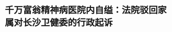 <!DOCTYPE html>
<html lang="zh-CN">

<head>
    
<title>千万富翁精神病医院内自缢：法院驳回家属对长沙卫健委的行政起诉_腾讯新闻</title>
<meta name="keywords" content="罗文忠,长沙卫健委,精神病医院,李双浓,长沙市卫健委,精神病,长沙,卫健委,张家界市精神病医院,湖南">
<meta name="description" content="▲罗文忠生前照片长沙铁路运输法院4月21日作出（2025）湘8601行初93号行政判决书，驳回罗文忠家属对长沙市卫生健康委员会的行政起诉。2022年10月，湖南省张家界市千万富翁罗文忠被查出患有脑胶质瘤，随后在中南大学湘雅医院做了全麻下行左侧额叶占位切除术。术后，罗文忠性格改变，其与儿子罗某、女儿罗某慧多次争执、冲突...">
<meta name="author" content="腾讯网">
<meta name="copyright" content="Copyright 1998 - 2025 Tencent. All Rights Reserved">
<meta property="og:type" content="news" />

<meta property="og:title" content="千万富翁精神病医院内自缢：法院驳回家属对长沙卫健委的行政起诉_腾讯新闻" />
<meta property="og:description" content="▲罗文忠生前照片长沙铁路运输法院4月21日作出（2025）湘8601行初93号行政判决书，驳回罗文忠家属对长沙市卫生健康委员会的行政起诉。2022年10月，湖南省张家界市千万富翁罗文忠被查出患有脑胶质瘤，随后在中南大学湘雅医院做了全麻下行左侧额叶占位切除术。术后，罗文忠性格改变，其与儿子罗某、女儿罗某慧多次争执、冲突..." />
<meta property="og:url" content="https://news.qq.com/rain/a/20250513A09J1P00" />
<meta property="og:image" content="https://inews.gtimg.com/news_ls/OSdJx9-Acc3hHVHc6iImqodBcKgrjzIooCXhZLlXdALZwAA_640330/0" />
<meta property="article:author" content="成都商报红星新闻" />
<meta property="article:published_time" content="2025-05-13 23:01:10" />
<meta property="category" content="social" />

<meta name="baidu-site-verification" content="jJeIJ5X7pP" />
    <meta charset="utf-8" />
<meta http-equiv="X-UA-Compatible" content="IE=Edge" />
<meta name="viewport" content="width=device-width, initial-scale=1, shrink-to-fit=no" />
<link rel="dns-prefetch" href="mat1.gtimg.com">
<link rel="dns-prefetch" href="i.news.qq.com">
<link rel="shortcut icon" href="https://mat1.gtimg.com/qqcdn/qqindex2021/favicon.ico">
<script nomodule="true" src="https://mat1.gtimg.com/qqcdn/qqindex2021/common-static/20240515201444/core3-37-1.min.js"></script>
<script>
  try {
    if (!window.IntersectionObserver) {
      var observerScript = document.createElement('script');
      observerScript.src = "https://mat1.gtimg.com/qqcdn/qqindex2021/common-static/20241024141058/intersection-observer-polyfill.js";
      document.head.appendChild(observerScript);
    }
  } catch (error) {}
</script>

<script>
  try {
    if (!Element.prototype.scrollTo) {
      var scrollScript = document.createElement('script');
      scrollScript.src = "https://mat1.gtimg.com/qqcdn/qqindex2021/common-static/20241025153001/scroll-behavior-polyfill.js";
      document.head.appendChild(scrollScript);
    }
  } catch (error) {}
</script>
<script>
  try {
    if ('scrollRestoration' in window.history) {
      window.history.scrollRestoration = 'manual';
    }
    window.isPcClient = Boolean(window.electron) && (
      window.navigator.userAgent.indexOf('pc-client') > 0 ||
      window.navigator.userAgent.indexOf('TencentNews') > 0
    );
  } catch {}
</script>
<script>
  try {
    if (window.isPcClient) {
      var bodyStyle = document.createElement('style');
      bodyStyle.innerText = 'body{ zoom: 0.95 }';
      document.head.appendChild(bodyStyle);
    }
  } catch {}
</script>
<script>
  window.DATA = {"url":"https://view.inews.qq.com/a/20250513A09J1P00","article_id":"20250513A09J1P00","article_type":"0","title":"千万富翁精神病医院内自缢：法院驳回家属对长沙卫健委的行政起诉","desc":"▲罗文忠生前照片长沙铁路运输法院4月21日作出（2025）湘8601行初93号行政判决书，驳回罗文忠家属对长沙市卫生健康委员会的行政起诉。2022年10月，湖南省张家界市千万富翁罗文忠被查出患有脑胶质瘤，随后在中南大学湘雅医院做了全麻下行左侧额叶占位切除术。术后，罗文忠性格改变，其与儿子罗某、女儿罗某慧多次争执、冲突...","iNewsRecommendLevel":1,"abstract":"▲罗文忠生前照片长沙铁路运输法院4月21日作出（2025）湘8601行初93号行政判决书，驳回罗文忠家属对长沙市卫生健康委员会的行政起诉。2022年10月，湖南省张家界市千万富翁罗文忠被查出患有脑胶质瘤，随后在中南大学湘雅医院做了全麻下行左侧额叶占位切除术。术后，罗文忠性格改变，其与儿子罗某、女儿罗某慧多次争执、冲突...","catalog1":"social","ad_channel_sign":"news","introduction":"","media":"成都商报红星新闻","media_id":"5082585","pubtime":"2025-05-13 23:01:10","comment_id":"8411569513","political":0,"cmsId":"20250513A09J1P00","cms_id":"20250513A09J1P00","closeAllAd":0,"closeAllFavorite":false,"originContent":{"directory":{"ai_list":[{"desc":"长沙铁路运输法院驳回起诉","link":"AIPOS_0"},{"desc":"罗文忠患病及治疗过程","link":"AIPOS_1"},{"desc":"长沙市卫健委的调查答复","link":"AIPOS_2"},{"desc":"法院驳回家属诉讼请求","link":"AIPOS_3"}],"enable":1,"list":null},"text":"\u003cdiv class=\"rich_media_content\"\u003e\u003cp style=\"text-align: center\" data-exeditor-arbitrary-box=\"image-box\"\u003e\u003c!--IMG_0--\u003e\u003c/p\u003e\u003cp style=\"text-align: center\" class=\"qqnews_image_desc\"\u003e\u003cspan style=\"font-size: 14px\"\u003e\u003cspan style=\"color: rgb(102, 102, 102)\"\u003e▲罗文忠生前照片\u003c/span\u003e\u003c/span\u003e\u003c/p\u003e\u003cp\u003e\u003c!--AIPOS_0--\u003e长沙铁路运输法院4月21日作出（2025）湘8601行初93号行政判决书，驳回罗文忠家属对长沙市卫生健康委员会的行政起诉。\u003c/p\u003e\u003cp\u003e\u003c!--AIPOS_1--\u003e2022年10月，湖南省张家界市千万富翁罗文忠被查出患有脑胶质瘤，随后在中南大学湘雅医院做了全麻下行左侧额叶占位切除术。\u003c/p\u003e\u003cp\u003e术后，罗文忠性格改变，其与儿子罗某、女儿罗某慧多次争执、冲突。子女怀疑其患有精神病，于2023年5月至8月间，将他先后送往张家界市精神病医院、湖南省第二人民医院（湖南省脑科医院，以下简称湖南省二医院）、长沙湘德精神病医院（以下简称湘德医院）治疗。当年8月23日，罗文忠在湘德医院厕所自缢身亡。\u003c/p\u003e\u003cp\u003e本次起诉长沙市卫健委的系罗文忠的女友李双浓，以及二人所生之子罗某竟。此前，受罗某竟委托，李双浓向长沙市卫健委举报称，湖南省二医院、湘德医院对罗文忠的收治违法违规。长沙市卫健委调查后回复称，现有证据不能认定湖南省二医院、湘德医院在收治患者罗文忠的过程中，违反《中华人民共和国精神卫生法》相关要求。\u003c/p\u003e\u003cp style=\"text-align: center\"\u003e\u003cstrong\u003e\u003cspan style=\"color: rgb(0, 112, 192)\"\u003e长沙市卫健委：\u003c/span\u003e\u003c/strong\u003e\u003c/p\u003e\u003cp style=\"text-align: center\"\u003e\u003cstrong\u003e\u003cspan style=\"color: rgb(0, 112, 192)\"\u003e现有证据不能认定两家医院违法违规\u003c/span\u003e\u003c/strong\u003e\u003c/p\u003e\u003cp\u003e前述该判决书载明，原告李双浓系原告罗某竟的母亲，罗文忠（已故）系原告罗某竟的父亲，李双浓与罗文忠未登记结婚。罗某系罗文忠与前妻所生的儿子，罗某慧系罗文忠与前妻所生的女儿。\u003c/p\u003e\u003cp style=\"background-color: rgb(255, 255, 255); box-sizing: border-box; color: rgb(51, 51, 51); margin-top: 0px; text-align: center; text-wrap-mode: wrap\" data-exeditor-arbitrary-box=\"image-box\"\u003e\u003c!--IMG_1--\u003e\u003c/p\u003e\u003cp style=\"text-align: center\" class=\"qqnews_image_desc\"\u003e\u003cspan style=\"font-size: 14px\"\u003e\u003cspan style=\"color: rgb(102, 102, 102)\"\u003e▲湘德医院外景\u003c/span\u003e\u003c/span\u003e\u003c/p\u003e\u003cp\u003e2024年12月3日，原告李双浓向长沙市卫健委举报称，湖南省二医院和湘德医院违法违规收治罗文忠，未及时出具精神医学鉴定，两医院对罗文忠进行封闭治疗，限制其人身自由，其行为严重违反了相关精神病人收治诊疗的法律法规。李双浓要求长沙市卫健委对两家医院的违法行为进行认定、处罚。\u003c/p\u003e\u003cp\u003e长沙市卫健委收到原告的举报后，即开展调查，于2024年12月27日向李双浓作出《答复》并送达李双浓。\u003c/p\u003e\u003cp\u003e该《答复》载明：\u003c/p\u003e\u003cblockquote\u003e\u003cp\u003e一、湖南省二医院调查情况。2023年6月2日，患者罗文忠在儿子罗某、女儿罗某慧及张家界市精神病医院医生等人陪护下，从张家界市精神病医院转至该院。医院结合罗文忠病史，认为其具备收治住院的指征，遂收治入院。罗文忠的病案记载“入院诊断”为：1.脑器质性精神障碍；2.大脑神经胶质瘤病术后；3.\u003c!--SECURE_LINK_BEGIN_0--\u003e高血压\u003c!--SECURE_LINK_END_0--\u003e；4.\u003c!--SECURE_LINK_BEGIN_1--\u003e癫痫\u003c!--SECURE_LINK_END_1--\u003e。其病历资料中有《脑科医院精神病患者入院告知书》《脑科医院保护性约束告知同意书》《脑科医院精神科留院诊断、自愿住院治疗、非自愿住院治疗入院通知单》及《〈精神卫生法〉相关条款内容介绍》各1份，均有患者儿子罗某或女儿罗某慧签名。签署日期均为2023年6月2日。长沙市卫健委经与患者儿子罗某电话核实，家属并未向脑科医院申请过精神医学相关鉴定。\u003c/p\u003e\u003cp\u003e在患者罗文忠住院期间，其家属向其他机构申请精神病鉴定，要求脑科医院（即湖南省二医院）提供病情简介，8月1日，脑科医院向罗文忠监护人提供了《病情简介》，因该医院未留存相关资料，仅能查询彭某治医生与患者家属的微信聊天记录，予以证明。8月14日，罗文忠家属为罗文忠办理出院，并将患者转院至湘德医院。\u003c/p\u003e\u003cp\u003e二、湘德医院调查情况。患者罗文忠的病历资料显示，其于2023年8月14日“因脑手术后疑人害、脾气大、人格改变8月余”，由其家属送至该院精神科入院治疗。入院诊断为：1.脑器质性精神障碍；2.继发性癫痫；3.左眼失明，“补充诊断”为药物性肝损害。患者于2023年8月23日抢救无效去世。其病历资料中有《湘德医院非自愿住院知情同意书》《湘德医院非自愿住院治疗入院告知书》《湘德医院非自愿住院治疗入院通知单》及《湘德医院非自愿住院治疗患者监护人或监护人授权代理人的声明》各1份，均由患者儿子罗某签署，签署日期均为2023年8月14日。\u003c/p\u003e\u003c/blockquote\u003e\u003cp\u003e\u003c!--AIPOS_2--\u003e长沙市卫健委称，根据现有证据，不能认定湖南省二医院、湘德医院在收治患者罗文忠过程中，违反《中华人民共和国精神卫生法》相关要求。\u003c/p\u003e\u003cp style=\"text-align: center\"\u003e\u003cstrong\u003e\u003cspan style=\"color: rgb(0, 112, 192)\"\u003e两医院：\u003c/span\u003e\u003c/strong\u003e\u003c/p\u003e\u003cp style=\"text-align: center\"\u003e\u003cstrong\u003e\u003cspan style=\"color: rgb(0, 112, 192)\"\u003e收治罗文忠合法合规\u003c/span\u003e\u003c/strong\u003e\u003c/p\u003e\u003cp\u003e原告罗某竟不服该《答复》，提起本案诉讼，湖南省二医院、湘德医院为第三人。在审理期间，李双浓申请作为共同原告参与诉讼，获法院准许。\u003c/p\u003e\u003cp\u003e原告罗某竟、李双浓诉称，2024年12月，原告向被告提交《举报材料》，反映第三人湖南省二医院、湘德医院违反法律法规规定，与罗文忠的其他子女相勾结，将未患精神病的罗文忠按精神病患者予以收治，致罗文忠非正常死亡。被告在收到举报材料后，没有调查第三人收治病人的过程及对病人病史了解情况，没有依法对第三人进行严肃查处，仅以一份简单的答复了事，试图敷衍原告。其作出的答复系建立在第三人谎言的基础上，缺乏事实依据。\u003c/p\u003e\u003cp style=\"text-align: center\"\u003e\u003c!--IMG_2--\u003e \u003c/p\u003e\u003cp style=\"text-align: center\" class=\"qqnews_image_desc\"\u003e\u003cspan style=\"font-size: 14px\"\u003e\u003cspan style=\"color: rgb(102, 102, 102)\"\u003e▲湖南省二医院\u003c/span\u003e\u003c/span\u003e\u003c/p\u003e\u003cp\u003e原告要求被告撤销《答复》，并责令被告对两第三人违法违规收治患者的行为予以查处。\u003c/p\u003e\u003cp\u003e被告长沙市卫健委辩称，其对原告所投诉举报内容依据职责进行了全面调查和分析，未发现所涉医院存在违反卫生行政法律的行为。病历记录完整，救治符合行政法规规定，两家收治的医疗机构的诊疗行为符合《中华人民共和国精神卫生法》的相关规定，不存在违法违规收治患者的行为以及犯罪行为，故被告无需予以行政处罚或移送公安机关进行处理。此外，长沙市卫健委经依法核实后，依据调查和核实情况作出答复符合事实根据，不存在不作为等不履职行为。\u003c!--MID_AD_0--\u003e\u003c!--EOP_0--\u003e\u003c/p\u003e\u003c!--MID_ARTICLE_AD_0--\u003e\u003c!--PARAGRAPH_0--\u003e\u003cp\u003e湖南省二医院陈述称，其对患者罗文忠的收治和诊断符合诊疗原则，诊疗过程中不存在违法违规行为。首先，2023年6月2日，患者罗文忠在儿子罗某、女儿罗某慧及张家界市精神病医院医生等人的陪护下从张家界市精神病医院转至该院。医院结合患者既往病史，依据《中华人民共和国精神卫生法》第二十八条、第三十条、第三十一条之规定，认为患者存在自杀行为和危害他人安全的危险，具备收治住院的指征，收治合法合规。其次，患者的住院诊断为脑器质性精神障碍（即脑部疾病所致精神障碍）、大脑神经胶质瘤术后，癫痫、高血压病，诊断明确，住院期间予以抗精神病药物和稳定情绪药物、降压等对症治疗，诊疗过程合法合规。最后，在患者住院期间，其子女提出向其他机构申请进行精神障碍医学鉴定，医院积极配合提供病情资料。2023年8月14日，患者子女要求出院且经临床评估后，患者罗文忠于当日办理出院。综上，应驳回原告的诉讼请求。\u003c/p\u003e\u003cp style=\"background-color: rgb(255, 255, 255); box-sizing: border-box; color: rgb(51, 51, 51); margin-top: 0px; text-align: center; text-wrap-mode: wrap\" data-exeditor-arbitrary-box=\"image-box\"\u003e\u003c!--IMG_3--\u003e\u003c/p\u003e\u003cp style=\"text-align: center\" class=\"qqnews_image_desc\"\u003e\u003cspan style=\"font-size: 14px\"\u003e\u003cspan style=\"color: rgb(102, 102, 102)\"\u003e▲湖南省二医院出院记录\u003c/span\u003e\u003c/span\u003e\u003c/p\u003e\u003cp\u003e湘德医院陈述称，被告对湘德医院的调查事实清楚，湘德医院的收治行为符合《中华人民共和国精神卫生法》第三十八条规定，且诊疗过程符合卫生规范，不存在违法违规的行为。\u003c/p\u003e\u003cp\u003e法院另查明，湖南省二医院2023年6月2日的病程记录中有关罗文忠入院风险评估载明：“自杀风险等级（轻），擅自离院风险等级（重），冲动与暴力行为（有），冲动与暴力风险（重）”。湘德医院2023年8月14日的入院记录(3)“风险评估”：“暴力风险6分，自杀自伤风险0分，出走风险2分，肇事肇祸危险分级：3级”。\u003c!--MID_AD_1--\u003e\u003c!--EOP_1--\u003e\u003c/p\u003e\u003c!--MID_ARTICLE_AD_1--\u003e\u003c!--PARAGRAPH_1--\u003e\u003cp style=\"text-align: center\"\u003e\u003cstrong\u003e\u003cspan style=\"color: rgb(0, 112, 192)\"\u003e法院驳回家属起诉：\u003c/span\u003e\u003c/strong\u003e\u003c/p\u003e\u003cp style=\"text-align: center\"\u003e\u003cstrong\u003e\u003cspan style=\"color: rgb(0, 112, 192)\"\u003e被告作出的答复认定事实清楚，程序合法\u003c/span\u003e\u003c/strong\u003e\u003c/p\u003e\u003cp\u003e罗文忠的妹妹罗文任等近亲属认为，罗某利用自己直系亲属的身份，钻了《精神卫生法》的漏洞，利用医院对罗文忠进行变相禁锢。罗某则称，最初接诊父亲的医院给出“一致明确意见”，认为其父的现实行为，符合“脑器质性精神障碍”的典型症状，张家界市精神病医院“接受我父亲的所有病历资料后，明确表示可以接收我父亲入院治疗。”\u003c!--MID_AD_2--\u003e\u003c!--EOP_2--\u003e\u003c/p\u003e\u003c!--MID_ARTICLE_AD_2--\u003e\u003c!--PARAGRAPH_2--\u003e\u003cp\u003e就罗文忠和子女之间的“矛盾”，当地社区干部曾数次调解发现，罗文忠父子“均很固执”。张家界市精神病医院一名参与治疗罗文忠的医生称，罗文忠的家庭情况“非常复杂”。\u003c/p\u003e\u003cp style=\"background-color: rgb(255, 255, 255); box-sizing: border-box; color: rgb(51, 51, 51); margin-top: 0px; text-align: center; text-wrap-mode: wrap\" data-exeditor-arbitrary-box=\"image-box\"\u003e\u003c!--IMG_4--\u003e\u003c/p\u003e\u003cp class=\"qqnews_image_desc\" style=\"color: #666; font-size: 14px; text-align: center\"\u003e▲罗文忠生前生活照\u003c/p\u003e\u003cp\u003e湖南省二医院精神科医生介绍，临床上，\u003c!--SECURE_LINK_BEGIN_2--\u003e脑胶质瘤\u003c!--SECURE_LINK_END_2--\u003e病人术后会出现情绪障碍和人格问题，罗文忠的手术资料可以证明，其头部病变的部位是额叶的占位病灶。额叶一旦受损，就非常容易出现精神症状。\u003c/p\u003e\u003cp\u003e作为本案庭审证据的湘德医院的病程记录等则显示，罗文忠在医生查房时，主动与医护人员交流，“怀疑子女要谋害他的财产”。在2023年8月29日该院多名医护人员参与的“死亡病例讨论记录”中，该院医生提到，患者术后具有明显的精神病症状，被害妄想、情感不稳定、易激惹，脾气性格改变，子女关系未缓解。\u003c/p\u003e\u003cp\u003e这些证据还显示，该院用药维持了湖南省二医院的方案，称患者自缢在意料之外，“日常查房需要更加详细了解患者内心动态，加强心理疏导”“我院需进一步加强管理，管床医师与责任护士需要加强患者病情观察与风险评估，提高医务人员对危重患者的抢救技能”。\u003c/p\u003e\u003cp\u003e对本案，长沙铁路运输法院称，《中华人民共和国精神卫生法》第二十八条第二、三款规定，疑似精神障碍患者发生伤害自身、危害他人安全的行为，或者有伤害自身、危害他人安全的危险的，其近亲属、所在单位、当地公安机关应当立即采取措施予以制止，并将其送往医疗机构进行精神障碍诊断。医疗机构接到送诊的疑似精神障碍患者，不得拒绝为其作出诊断。第三十条第二款规定，诊断结论、病情评估表明，就诊者为严重精神障碍患者并有下列情形之一的，应当对其实施住院治疗：（一）已经发生伤害自身的行为，或者有伤害自身的危险的；（二）已经发生危害他人安全的行为，或者有危害他人安全的危险的。\u003c!--MID_AD_3--\u003e\u003c!--EOP_3--\u003e\u003c/p\u003e\u003c!--MID_ARTICLE_AD_3--\u003e\u003c!--PARAGRAPH_3--\u003e\u003cp\u003e本案中，根据湖南省二医院和湘德医院的诊断结论可知，罗文忠当时存在伤害自身或危害他人安全的危险，由其子女送诊后，两家医院收诊后进行住院治疗的行为并不违反上述法律的规定。虽然罗文忠本人对有精神病的诊断结果有异议，但其子女已向有关部门申请精神病鉴定，在等待鉴定结果过程中，对有自伤或伤害他人风险的精神病患者进行住院诊治并无不当。\u003c!--MID_AD_4--\u003e\u003c!--EOP_4--\u003e\u003c/p\u003e\u003c!--MID_ARTICLE_AD_4--\u003e\u003c!--PARAGRAPH_4--\u003e\u003cp\u003e\u003c!--AIPOS_3--\u003e法院认为，长沙市卫健委作出的《答复》认定事实清楚，适用法律正确，程序合法，原告诉请撤销的依据不足，不予支持。法院最终驳回原告罗某竟、李双浓的诉讼请求。李双浓称，她已向长沙市中级人民法院提起上诉。\u003c/p\u003e\u003cp style=\"background-color: rgb(255, 255, 255); margin-top: 0px\"\u003e\u003cstrong\u003e\u003cspan style=\"color: rgb(51, 51, 51)\"\u003e\u003cspan style=\"background-color: rgb(255, 255, 255)\"\u003e相关报道：\u003c/span\u003e\u003c/span\u003e\u003c/strong\u003e\u003c/p\u003e\u003cp style=\"background-color: rgb(255, 255, 255); margin-top: 0px\"\u003e\u003cspan style=\"color: rgb(24, 144, 255)\"\u003e\u003cspan style=\"background-color: transparent\"\u003e湖南张家界“千万富翁”罗文忠身亡，近三个月被送往三家精神病医院治疗\u003c/span\u003e\u003c/span\u003e\u003c/p\u003e\u003cp\u003e湖南千万富翁自缢身亡，对话湖南省二院精神科：他不是“被精神病”，家属之间矛盾重重\u003c/p\u003e\u003cp\u003e红星新闻记者 刘木木\u003c/p\u003e\u003cp\u003e编辑 郭宇 责编 官莉\u003c/p\u003e\u003cdiv powered-by=\"qqnews_ex-editor\"\u003e\u003c/div\u003e\u003cstyle\u003e.rich_media_content{--news-tabel-th-night-color: #444444;--news-font-day-color: #333;--news-font-night-color: #d9d9d9;--news-bottom-distance: 22px}.rich_media_content p:not([data-exeditor-arbitrary-box=image-box]){letter-spacing:.5px;line-height:30px;margin-bottom:var(--news-bottom-distance);word-wrap:break-word}.rich_media_content{color:var(--news-font-day-color);font-size:18px}@media(prefers-color-scheme:dark){body:not([data-weui-theme=light]):not([dark-mode-disable=true]) .rich_media_content p:not([data-exeditor-arbitrary-box=image-box]){letter-spacing:.5px;line-height:30px;margin-bottom:var(--news-bottom-distance);word-wrap:break-word}body:not([data-weui-theme=light]):not([dark-mode-disable=true]) .rich_media_content{color:var(--news-font-night-color)}}.data_color_scheme_dark .rich_media_content p:not([data-exeditor-arbitrary-box=image-box]){letter-spacing:.5px;line-height:30px;margin-bottom:var(--news-bottom-distance);word-wrap:break-word}.data_color_scheme_dark .rich_media_content{color:var(--news-font-night-color)}.data_color_scheme_dark .rich_media_content{font-size:18px}.rich_media_content p[data-exeditor-arbitrary-box=image-box]{margin-bottom:11px}.rich_media_content\u003ediv:not(.qnt-video),.rich_media_content\u003esection{margin-bottom:var(--news-bottom-distance)}.rich_media_content hr{margin-bottom:var(--news-bottom-distance)}.rich_media_content .link_list{margin:0;margin-top:20px;min-height:0!important}.rich_media_content blockquote{background:#f9f9f9;border-left:6px solid #ccc;margin:1.5em 10px;padding:.5em 10px}.rich_media_content blockquote p{margin-bottom:0!important}.data_color_scheme_dark .rich_media_content blockquote{background:#323232}@media(prefers-color-scheme:dark){body:not([data-weui-theme=light]):not([dark-mode-disable=true]) .rich_media_content blockquote{background:#323232}}.rich_media_content ol[data-ex-list]{--ol-start: 1;--ol-list-style-type: decimal;list-style-type:none;counter-reset:olCounter calc(var(--ol-start,1) - 1);position:relative}.rich_media_content ol[data-ex-list]\u003eli\u003e:first-child::before{content:counter(olCounter,var(--ol-list-style-type)) '. ';counter-increment:olCounter;font-variant-numeric:tabular-nums;display:inline-block}.rich_media_content ul[data-ex-list]{--ul-list-style-type: circle;list-style-type:none;position:relative}.rich_media_content ul[data-ex-list].nonUnicode-list-style-type\u003eli\u003e:first-child::before{content:var(--ul-list-style-type) ' ';font-variant-numeric:tabular-nums;display:inline-block;transform:scale(0.5)}.rich_media_content ul[data-ex-list].unicode-list-style-type\u003eli\u003e:first-child::before{content:var(--ul-list-style-type) ' ';font-variant-numeric:tabular-nums;display:inline-block;transform:scale(0.8)}.rich_media_content ol:not([data-ex-list]){padding-left:revert}.rich_media_content ul:not([data-ex-list]){padding-left:revert}.rich_media_content table{display:table;border-collapse:collapse;margin-bottom:var(--news-bottom-distance)}.rich_media_content table th,.rich_media_content table td{word-wrap:break-word;border:1px solid #ddd;white-space:nowrap;padding:2px 5px}.rich_media_content table th{font-weight:700;background-color:#f0f0f0;text-align:left}.rich_media_content table p{margin-bottom:0!important}.data_color_scheme_dark .rich_media_content table th{background:var(--news-tabel-th-night-color)}@media(prefers-color-scheme:dark){body:not([data-weui-theme=light]):not([dark-mode-disable=true]) .rich_media_content table th{background:var(--news-tabel-th-night-color)}}.rich_media_content .qqnews_image_desc,.rich_media_content p[type=om-image-desc]{line-height:20px!important;text-align:center!important;font-size:14px!important;color:#666!important}.rich_media_content div[data-exeditor-arbitrary-box=wrap]:not([data-exeditor-arbitrary-box-special-style]){max-width:100%}.rich_media_content .qqnews-content{--wmfont: 0;--wmcolor: transparent;font-size:var(--wmfont);color:var(--wmcolor);line-height:var(--wmfont)!important;margin-bottom:var(--wmfont)!important}.rich_media_content .qqnews_sign_emphasis{background:#f7f7f7}.rich_media_content .qqnews_sign_emphasis ol{word-wrap:break-word;border:none;color:#5c5c5c;line-height:28px;list-style:none;margin:14px 0 6px;padding:16px 15px 4px}.rich_media_content .qqnews_sign_emphasis p{margin-bottom:12px!important}.rich_media_content .qqnews_sign_emphasis ol\u003eli\u003ep{padding-left:30px}.rich_media_content .qqnews_sign_emphasis ol\u003eli{list-style:none}.rich_media_content .qqnews_sign_emphasis ol\u003eli\u003ep:first-child::before{margin-left:-30px;content:counter(olCounter,decimal) ''!important;counter-increment:olCounter!important;font-variant-numeric:tabular-nums!important;background:#37f;border-radius:2px;color:#fff;font-size:15px;font-style:normal;text-align:center;line-height:18px;width:18px;height:18px;margin-right:12px;position:relative;top:-1px}.data_color_scheme_dark .rich_media_content .qqnews_sign_emphasis{background:#262626}.data_color_scheme_dark .rich_media_content .qqnews_sign_emphasis ol\u003eli\u003ep{color:#a9a9a9}@media(prefers-color-scheme:dark){body:not([data-weui-theme=light]):not([dark-mode-disable=true]) .rich_media_content .qqnews_sign_emphasis{background:#262626}body:not([data-weui-theme=light]):not([dark-mode-disable=true]) .rich_media_content .qqnews_sign_emphasis ol\u003eli\u003ep{color:#a9a9a9}}.rich_media_content h1,.rich_media_content h2,.rich_media_content h3,.rich_media_content h4,.rich_media_content h5,.rich_media_content h6{margin-bottom:var(--news-bottom-distance);font-weight:700}.rich_media_content h1{font-size:20px}.rich_media_content h2,.rich_media_content h3{font-size:19px}.rich_media_content h4,.rich_media_content h5,.rich_media_content h6{font-size:18px}.rich_media_content li:empty{display:none}.rich_media_content ul,.rich_media_content ol{margin-bottom:var(--news-bottom-distance)}.rich_media_content div\u003ep:only-child{margin-bottom:0!important}.rich_media_content .cms-cke-widget-title-wrap p{margin-bottom:0!important}\u003c/style\u003e\u003c/div\u003e","version":"v2"},"originAttribute":{"IMG_0":{"bigOrigUrl":"https://inews.gtimg.com/om_bt/OLkxbDPmBLSXP1AztagICyj6vFQG22B3P6ropTJhRvK2sAA/0","compressUrl":"https://inews.gtimg.com/om_bt/OLkxbDPmBLSXP1AztagICyj6vFQG22B3P6ropTJhRvK2sAA/641","desc":"","fullPic":"1","height":972,"imgurl0":"https://inews.gtimg.com/om_bt/OLkxbDPmBLSXP1AztagICyj6vFQG22B3P6ropTJhRvK2sAA/0","imgurl1000":"https://inews.gtimg.com/om_bt/OLkxbDPmBLSXP1AztagICyj6vFQG22B3P6ropTJhRvK2sAA/1000","islong":0,"origUrl":"https://inews.gtimg.com/om_bt/OLkxbDPmBLSXP1AztagICyj6vFQG22B3P6ropTJhRvK2sAA/641","size":661,"style":"display: inline-block; max-width: 100%; width: 489px","thumb":"https://inews.gtimg.com/om_bt/OLkxbDPmBLSXP1AztagICyj6vFQG22B3P6ropTJhRvK2sAA_181x181s/0","url":"https://inews.gtimg.com/om_bt/OLkxbDPmBLSXP1AztagICyj6vFQG22B3P6ropTJhRvK2sAA/641","width":489},"IMG_1":{"bigOrigUrl":"https://inews.gtimg.com/om_bt/O2f8So0uTNi0K3XlJ4HQ42olhQC8lAKxLTvU2tgLXiDhUAA/0","compressUrl":"https://inews.gtimg.com/om_bt/O2f8So0uTNi0K3XlJ4HQ42olhQC8lAKxLTvU2tgLXiDhUAA/641","desc":"","fullPic":"1","height":396,"imgurl0":"https://inews.gtimg.com/om_bt/O2f8So0uTNi0K3XlJ4HQ42olhQC8lAKxLTvU2tgLXiDhUAA/0","imgurl1000":"https://inews.gtimg.com/om_bt/O2f8So0uTNi0K3XlJ4HQ42olhQC8lAKxLTvU2tgLXiDhUAA/1000","islong":0,"origUrl":"https://inews.gtimg.com/om_bt/O2f8So0uTNi0K3XlJ4HQ42olhQC8lAKxLTvU2tgLXiDhUAA/1000","size":1263,"style":"display: inline-block; max-width: 100%; width: 960px","thumb":"https://inews.gtimg.com/om_bt/O2f8So0uTNi0K3XlJ4HQ42olhQC8lAKxLTvU2tgLXiDhUAA_181x181s/0","url":"https://inews.gtimg.com/om_bt/O2f8So0uTNi0K3XlJ4HQ42olhQC8lAKxLTvU2tgLXiDhUAA/641","width":641},"IMG_2":{"bigOrigUrl":"https://inews.gtimg.com/om_bt/ODvC1qT-iWUN9PhWkuVwmRi4uYti3HgvKmMLk1YbDJyDMAA/0","compressUrl":"https://inews.gtimg.com/om_bt/ODvC1qT-iWUN9PhWkuVwmRi4uYti3HgvKmMLk1YbDJyDMAA/641","desc":"","fullPic":"1","height":855,"imgurl0":"https://inews.gtimg.com/om_bt/ODvC1qT-iWUN9PhWkuVwmRi4uYti3HgvKmMLk1YbDJyDMAA/0","imgurl1000":"https://inews.gtimg.com/om_bt/ODvC1qT-iWUN9PhWkuVwmRi4uYti3HgvKmMLk1YbDJyDMAA/1000","islong":0,"origUrl":"https://inews.gtimg.com/om_bt/ODvC1qT-iWUN9PhWkuVwmRi4uYti3HgvKmMLk1YbDJyDMAA/641","size":197,"style":"display: inline-block; max-width: 100%; width: 960px","thumb":"https://inews.gtimg.com/om_bt/ODvC1qT-iWUN9PhWkuVwmRi4uYti3HgvKmMLk1YbDJyDMAA_181x181s/0","url":"https://inews.gtimg.com/om_bt/ODvC1qT-iWUN9PhWkuVwmRi4uYti3HgvKmMLk1YbDJyDMAA/641","width":641},"IMG_3":{"bigOrigUrl":"https://inews.gtimg.com/om_bt/Oz32hr361QbaC6crULbG32_q6yEkVbSKSl69iRg2GZj2gAA/0","compressUrl":"https://inews.gtimg.com/om_bt/Oz32hr361QbaC6crULbG32_q6yEkVbSKSl69iRg2GZj2gAA/641","desc":"","fullPic":"1","height":759,"imgurl0":"https://inews.gtimg.com/om_bt/Oz32hr361QbaC6crULbG32_q6yEkVbSKSl69iRg2GZj2gAA/0","imgurl1000":"https://inews.gtimg.com/om_bt/Oz32hr361QbaC6crULbG32_q6yEkVbSKSl69iRg2GZj2gAA/1000","islong":0,"origUrl":"https://inews.gtimg.com/om_bt/Oz32hr361QbaC6crULbG32_q6yEkVbSKSl69iRg2GZj2gAA/641","size":169,"style":"display: inline-block; max-width: 100%; width: 960px","thumb":"https://inews.gtimg.com/om_bt/Oz32hr361QbaC6crULbG32_q6yEkVbSKSl69iRg2GZj2gAA_181x181s/0","url":"https://inews.gtimg.com/om_bt/Oz32hr361QbaC6crULbG32_q6yEkVbSKSl69iRg2GZj2gAA/641","width":641},"IMG_4":{"bigOrigUrl":"https://inews.gtimg.com/om_bt/OlRe91-pAbmH-3mh2A36lPDX7iPeGWByvFmlg20FDesuEAA/0","compressUrl":"https://inews.gtimg.com/om_bt/OlRe91-pAbmH-3mh2A36lPDX7iPeGWByvFmlg20FDesuEAA/641","desc":"","fullPic":"1","height":855,"imgurl0":"https://inews.gtimg.com/om_bt/OlRe91-pAbmH-3mh2A36lPDX7iPeGWByvFmlg20FDesuEAA/0","imgurl1000":"https://inews.gtimg.com/om_bt/OlRe91-pAbmH-3mh2A36lPDX7iPeGWByvFmlg20FDesuEAA/1000","islong":0,"origUrl":"https://inews.gtimg.com/om_bt/OlRe91-pAbmH-3mh2A36lPDX7iPeGWByvFmlg20FDesuEAA/641","size":698,"style":"display: inline-block; max-width: 100%; width: 960px","thumb":"https://inews.gtimg.com/om_bt/OlRe91-pAbmH-3mh2A36lPDX7iPeGWByvFmlg20FDesuEAA_181x181s/0","url":"https://inews.gtimg.com/om_bt/OlRe91-pAbmH-3mh2A36lPDX7iPeGWByvFmlg20FDesuEAA/641","width":641}},"selfDeclare":{},"userAddress":"四川","card":{"chlid":"5082585","chlname":"成都商报红星新闻","desc":"成都传媒集团旗下的新媒体平台。在这里，你能体会深度、看到态度、感受温度。","icon":"http://inews.gtimg.com/newsapp_ls/0/15492913695_200200/0","msgEntry":1,"uin":"ec4e2b1e5379676f6cbe2aad47ff8c73d5","update_frequency":"0","vip_desc":"成都商报红星新闻官方账号","vip_icon_night":"http://inews.gtimg.com/newsapp_ls/0/14876049528/0","vip_place":"left","vip_type":"30013","vip_icon":"http://inews.gtimg.com/newsapp_ls/0/14876049251/0","vip_type_new":"30013","suid":"8QMW235U5YQeuzo=","liveInfo":{"roomID":"1381546010","roomStatus":"2"},"cpLevel":1},"interationCount":{"like":5,"collect":3,"share":4},"payment_info":{},"article_is_pay":false,"payment_column_info_v1":{"is_column_pay":false,"read_count_all":0},"tag_info_item":null,"contentWordsNum":3523,"extraProperty":{"FeedbackDetailDisableInsert":1,"zanSkinType":""},"relateWelfare":{},"aiSwitch":true,"isOversize":false,"videoArr":[]};
</script>
<script>
  window.channelInfo = {"channelConfig":{"channelNav":[{"_auto_id":"1","active_alien_img":"","alien_img":"","channel_id":"news_news_home","is_local":"0","link":"https://www.qq.com","name_cn":"首页","name_en":"home"},{"_auto_id":"2","active_alien_img":"","alien_img":"","channel_id":"news_news_top","is_local":"0","link":"","name_cn":"要闻","name_en":"news"},{"_auto_id":"4","active_alien_img":"","alien_img":"","channel_id":"news_news_bj","is_local":"1","link":"","name_cn":"北京","name_en":"bj"},{"_auto_id":"5","active_alien_img":"","alien_img":"","channel_id":"news_news_finance","is_local":"0","link":"","name_cn":"财经","name_en":"finance"},{"_auto_id":"6","active_alien_img":"","alien_img":"","channel_id":"news_news_tech","is_local":"0","link":"","name_cn":"科技","name_en":"tech"},{"_auto_id":"7","active_alien_img":"","alien_img":"","channel_id":"tv","is_local":"0","link":"https://v.qq.com/channel/tv/?ptag=qqnews","name_cn":"电视剧","name_en":"tv"},{"_auto_id":"8","active_alien_img":"","alien_img":"","channel_id":"news_news_qa","is_local":"0","link":"","name_cn":"热问","name_en":"qa"},{"_auto_id":"9","active_alien_img":"","alien_img":"","channel_id":"news_news_ent","is_local":"0","link":"","name_cn":"娱乐","name_en":"ent"},{"_auto_id":"10","active_alien_img":"","alien_img":"","channel_id":"variety","is_local":"0","link":"https://v.qq.com/channel/variety/?ptag=qqnews","name_cn":"综艺","name_en":"variety"},{"_auto_id":"11","active_alien_img":"","alien_img":"","channel_id":"news_news_sports","is_local":"0","link":"","name_cn":"体育","name_en":"sports"},{"_auto_id":"13","active_alien_img":"","alien_img":"","channel_id":"news_news_nba","is_local":"0","link":"","name_cn":"NBA","name_en":"nba"},{"_auto_id":"14","active_alien_img":"","alien_img":"","channel_id":"news_news_world","is_local":"0","link":"","name_cn":"国际","name_en":"world"},{"_auto_id":"15","active_alien_img":"","alien_img":"","channel_id":"news_news_mil","is_local":"0","link":"","name_cn":"军事","name_en":"milite"},{"_auto_id":"16","active_alien_img":"","alien_img":"","channel_id":"news_news_auto","is_local":"0","link":"","name_cn":"汽车","name_en":"auto"},{"_auto_id":"17","active_alien_img":"","alien_img":"","channel_id":"news_news_house","is_local":"0","link":"","name_cn":"房产","name_en":"house"},{"_auto_id":"18","active_alien_img":"","alien_img":"","channel_id":"news_news_edu","is_local":"0","link":"","name_cn":"教育","name_en":"edu"},{"_auto_id":"19","active_alien_img":"","alien_img":"","channel_id":"news_news_antip","is_local":"0","link":"","name_cn":"健康","name_en":"health"},{"_auto_id":"20","active_alien_img":"","alien_img":"","channel_id":"news_news_video","is_local":"0","link":"","name_cn":"视频","name_en":"video"},{"_auto_id":"21","active_alien_img":"","alien_img":"","channel_id":"news_news_game","is_local":"0","link":"","name_cn":"游戏","name_en":"games"},{"_auto_id":"22","active_alien_img":"","alien_img":"","channel_id":"news_news_nchupin","is_local":"0","link":"","name_cn":"眼界","name_en":"chupin"},{"_auto_id":"24","active_alien_img":"","alien_img":"","channel_id":"news_news_football","is_local":"0","link":"","name_cn":"足球","name_en":"football"},{"_auto_id":"25","active_alien_img":"","alien_img":"","channel_id":"news_news_kepu","is_local":"0","link":"","name_cn":"科学","name_en":"kepu"},{"_auto_id":"26","active_alien_img":"","alien_img":"","channel_id":"news_news_digi","is_local":"0","link":"","name_cn":"数码","name_en":"digi"},{"_auto_id":"28","active_alien_img":"","alien_img":"","channel_id":"ymzx","is_local":"0","link":"https://gamer.qq.com/v2/cloudgame/game/96897?ichannel=txxwpc0Ftxxwpc1","name_cn":"元梦之星","name_en":"news_news_ymzx"},{"_auto_id":"31","active_alien_img":"","alien_img":"","channel_id":"movie","is_local":"0","link":"https://v.qq.com/channel/movie/?ptag=qqnews","name_cn":"电影","name_en":"movie"},{"_auto_id":"32","active_alien_img":"","alien_img":"","channel_id":"news_news_esport","is_local":"0","link":"","name_cn":"电竞","name_en":"esport"},{"_auto_id":"34","active_alien_img":"","alien_img":"","channel_id":"news_news_history","is_local":"0","link":"","name_cn":"历史","name_en":"history"},{"_auto_id":"35","active_alien_img":"","alien_img":"","channel_id":"news_news_baby","is_local":"0","link":"","name_cn":"育儿","name_en":"baby"},{"_auto_id":"36","active_alien_img":"","alien_img":"","channel_id":"hbjy","is_local":"0","link":"https://gp.qq.com/act/a20250421mnqlx/news.shtml","name_cn":"和平精英","name_en":"news_news_hbjy"},{"_auto_id":"37","active_alien_img":"","alien_img":"","channel_id":"cloud_gamer","is_local":"0","link":"https://gamer.qq.com/?ichannel=txxwpc0Ftxxwpc1","name_cn":"云游戏","name_en":"cloud_gamer"},{"_auto_id":"38","active_alien_img":"","alien_img":"","channel_id":"news_news_lic","is_local":"0","link":"","name_cn":"理财","name_en":"finance_licai"},{"_auto_id":"39","active_alien_img":"","alien_img":"","channel_id":"news_news_istock","is_local":"0","link":"","name_cn":"股票","name_en":"finance_stock"},{"_auto_id":"40","active_alien_img":"","alien_img":"","channel_id":"ren_min_shi_pin","is_local":"0","link":"https://news.qq.com/omn/author/8QMd3Hld74cbujbY?tab=om_video","name_cn":"人民视频","name_en":"ren_min_shi_pin"},{"_auto_id":"41","active_alien_img":"","alien_img":"","channel_id":"news_news_weather","is_local":"0","link":"https://tianqi.qq.com/index.htm","name_cn":"天气","name_en":"weather"}]}};
</script>
<script>
  window.articleConfig = {"rightConfig":[{"_auto_id":"1","category_key":"default","modules":"{\"moduleList\":[{\"title\":\"作者其他文章\",\"id\":\"user_article\"},{\"title\":\"精选视频\",\"id\":\"video_album\",\"videoType\":\"tag\",\"videoId\":\"aUepxrtchGM=\",\"isSticky\":0},{\"title\":\"下载条\",\"id\":\"download_banner\",\"isSticky\":1},{\"title\":\"热点榜\",\"id\":\"hot_rank_list\",\"isSticky\":1},{\"title\":\"广告推广\",\"id\":\"ssp_ad_module\",\"category\":\"ad_ssp\",\"loid\":\"109\",\"isSticky\":1},{\"title\":\"广告推广位\",\"id\":\"c2s_ad_module\",\"category\":\"right_c2s\",\"path\":\"QQcom_all_Rectangle-1|QQcom_all_Rectangle-2|QQcom_all_Rectangle-3\",\"isSticky\":1}]}"},{"_auto_id":"2","category_key":"ent","modules":"{\"moduleList\":[{\"title\":\"作者其他文章\",\"id\":\"user_article\"},{\"title\":\"精选视频\",\"id\":\"video_album\",\"videoType\":\"tag\",\"videoId\":\"aUepxrtchGM=\"},{\"title\":\"下载条\",\"id\":\"download_banner\",\"isSticky\":1},{\"title\":\"热点榜\",\"id\":\"hot_rank_list\",\"isSticky\":1},{\"title\":\"广告推广\",\"id\":\"ssp_ad_module\",\"category\":\"ad_ssp\",\"loid\":\"109\",\"isSticky\":1},{\"title\":\"广告推广\",\"id\":\"ssp_ad_module\",\"category\":\"ad_ssp\",\"loid\":\"117\",\"isSticky\":1}]}"},{"_auto_id":"3","category_key":"game","modules":"{\"moduleList\":[{\"title\":\"作者其他文章\",\"id\":\"user_article\"},{\"title\":\"精选视频\",\"id\":\"video_album\",\"videoType\":\"tag\",\"videoId\":\"aUepxrtchGM=\"},{\"title\":\"热门游戏\",\"id\":\"recommend_game\",\"isSticky\":0},{\"title\":\"下载条\",\"id\":\"download_banner\",\"isSticky\":1},{\"title\":\"热点榜\",\"id\":\"hot_rank_list\",\"isSticky\":1},{\"title\":\"广告推广\",\"id\":\"ssp_ad_module\",\"category\":\"ad_ssp\",\"loid\":\"109\",\"isSticky\":1},{\"title\":\"广告推广位\",\"id\":\"c2s_ad_module\",\"category\":\"right_c2s\",\"path\":\"QQcom_all_Rectangle-1|QQcom_all_Rectangle-2|QQcom_all_Rectangle-3\",\"isSticky\":1}]}"},{"_auto_id":"4","category_key":"tech","modules":"{\"moduleList\":[{\"title\":\"作者其他文章\",\"id\":\"user_article\"},{\"title\":\"精选视频\",\"id\":\"video_album\",\"videoType\":\"tag\",\"videoId\":\"aUepxrtchGM=\"},{\"title\":\"下载条\",\"id\":\"download_banner\",\"isSticky\":1},{\"title\":\"热点榜\",\"id\":\"hot_rank_list\",\"isSticky\":1},{\"title\":\"广告推广\",\"id\":\"ssp_ad_module\",\"category\":\"ad_ssp\",\"loid\":\"109\",\"isSticky\":1},{\"title\":\"广告推广位\",\"id\":\"c2s_ad_module\",\"category\":\"right_c2s\",\"path\":\"QQcom_all_Rectangle-1|QQcom_all_Rectangle-2|QQcom_all_Rectangle-3\",\"isSticky\":1}]}"},{"_auto_id":"5","category_key":"finance","modules":"{\"moduleList\":[{\"title\":\"作者其他文章\",\"id\":\"user_article\"},{\"title\":\"精选视频\",\"id\":\"video_album\",\"videoType\":\"tag\",\"videoId\":\"aUepxrtchGM=\"},{\"title\":\"下载条\",\"id\":\"download_banner\",\"isSticky\":1},{\"title\":\"热点榜\",\"id\":\"hot_rank_list\",\"isSticky\":1},{\"title\":\"广告推广\",\"id\":\"ssp_ad_module\",\"category\":\"ad_ssp\",\"loid\":\"109\",\"isSticky\":1},{\"title\":\"广告推广位\",\"id\":\"c2s_ad_module\",\"category\":\"right_c2s\",\"path\":\"QQcom_all_Rectangle-1|QQcom_all_Rectangle-2|QQcom_all_Rectangle-3\",\"isSticky\":1}]}"},{"_auto_id":"6","category_key":"news","modules":"{\"moduleList\":[{\"title\":\"作者其他文章\",\"id\":\"user_article\"},{\"title\":\"精选视频\",\"id\":\"video_album\",\"videoType\":\"tag\",\"videoId\":\"aUepxrtchGM=\"},{\"title\":\"下载条\",\"id\":\"download_banner\",\"isSticky\":1},{\"title\":\"热点榜\",\"id\":\"hot_rank_list\",\"isSticky\":1},{\"title\":\"广告推广\",\"id\":\"ssp_ad_module\",\"category\":\"ad_ssp\",\"loid\":\"109\",\"isSticky\":1},{\"title\":\"广告推广位\",\"id\":\"c2s_ad_module\",\"category\":\"right_c2s\",\"path\":\"QQcom_all_Rectangle-1|QQcom_all_Rectangle-2|QQcom_all_Rectangle-3\",\"isSticky\":1}]}"},{"_auto_id":"7","category_key":"fashion","modules":"{\"moduleList\":[{\"title\":\"作者其他文章\",\"id\":\"user_article\"},{\"title\":\"精选视频\",\"id\":\"video_album\",\"videoType\":\"tag\",\"videoId\":\"aUepxrtchGM=\"},{\"title\":\"下载条\",\"id\":\"download_banner\",\"isSticky\":1},{\"title\":\"热点榜\",\"id\":\"hot_rank_list\",\"isSticky\":1},{\"title\":\"广告推广\",\"id\":\"ssp_ad_module\",\"category\":\"ad_ssp\",\"loid\":\"109\",\"isSticky\":1},{\"title\":\"广告推广位\",\"id\":\"c2s_ad_module\",\"category\":\"right_c2s\",\"path\":\"QQcom_all_Rectangle-1|QQcom_all_Rectangle-2|QQcom_all_Rectangle-3\",\"isSticky\":1}]}"},{"_auto_id":"8","category_key":"sports","modules":"{\"moduleList\":[{\"title\":\"作者其他文章\",\"id\":\"user_article\"},{\"title\":\"精选视频\",\"id\":\"video_album\",\"videoType\":\"tag\",\"videoId\":\"aUepxrtchGM=\"},{\"title\":\"下载条\",\"id\":\"download_banner\",\"isSticky\":1},{\"title\":\"热点榜\",\"id\":\"hot_rank_list\",\"isSticky\":1},{\"title\":\"广告推广\",\"id\":\"ssp_ad_module\",\"category\":\"ad_ssp\",\"loid\":\"109\",\"isSticky\":1},{\"title\":\"广告推广位\",\"id\":\"c2s_ad_module\",\"category\":\"right_c2s\",\"path\":\"QQcom_all_Rectangle-1|QQcom_all_Rectangle-2|QQcom_all_Rectangle-3\",\"isSticky\":1}]}"},{"_auto_id":"9","category_key":"health","modules":"{\"moduleList\":[{\"title\":\"作者其他文章\",\"id\":\"user_article\"},{\"title\":\"精选视频\",\"id\":\"video_album\",\"videoType\":\"tag\",\"videoId\":\"aUepxrtchGM=\"},{\"title\":\"下载条\",\"id\":\"download_banner\",\"isSticky\":1},{\"title\":\"热点榜\",\"id\":\"hot_rank_list\",\"isSticky\":1},{\"title\":\"广告推广\",\"id\":\"ssp_ad_module\",\"category\":\"ad_ssp\",\"loid\":\"109\",\"isSticky\":1},{\"title\":\"广告推广位\",\"id\":\"c2s_ad_module\",\"category\":\"right_c2s\",\"path\":\"QQcom_all_Rectangle-1|QQcom_all_Rectangle-2|QQcom_all_Rectangle-3\",\"isSticky\":1}]}"},{"_auto_id":"10","category_key":"nba","modules":"{\"moduleList\":[{\"title\":\"作者其他文章\",\"id\":\"user_article\"},{\"title\":\"精选视频\",\"id\":\"video_album\",\"videoType\":\"tag\",\"videoId\":\"aUepxrtchGM=\"},{\"title\":\"下载条\",\"id\":\"download_banner\",\"isSticky\":1},{\"title\":\"热点榜\",\"id\":\"hot_rank_list\",\"isSticky\":1},{\"title\":\"广告推广\",\"id\":\"ssp_ad_module\",\"category\":\"ad_ssp\",\"loid\":\"109\",\"isSticky\":1},{\"title\":\"广告推广位\",\"id\":\"c2s_ad_module\",\"category\":\"right_c2s\",\"path\":\"QQcom_all_Rectangle-1|QQcom_all_Rectangle-2|QQcom_all_Rectangle-3\",\"isSticky\":1}]}"},{"_auto_id":"11","category_key":"edu","modules":"{\"moduleList\":[{\"title\":\"作者其他文章\",\"id\":\"user_article\"},{\"title\":\"精选视频\",\"id\":\"video_album\",\"videoType\":\"tag\",\"videoId\":\"aUWpxLNdg2c=\"},{\"title\":\"下载条\",\"id\":\"download_banner\",\"isSticky\":1},{\"title\":\"热点榜\",\"id\":\"hot_rank_list\",\"isSticky\":1},{\"title\":\"广告推广\",\"id\":\"ssp_ad_module\",\"category\":\"ad_ssp\",\"loid\":\"109\",\"isSticky\":1},{\"title\":\"广告推广位\",\"id\":\"c2s_ad_module\",\"category\":\"right_c2s\",\"path\":\"QQcom_all_Rectangle-1|QQcom_all_Rectangle-2|QQcom_all_Rectangle-3\",\"isSticky\":1}]}"},{"_auto_id":"12","category_key":"ad","modules":"{\"moduleList\":[{\"title\":\"广告推广\",\"id\":\"ssp_ad_module\",\"category\":\"ad_ssp\",\"loid\":\"109\",\"isSticky\":1},{\"title\":\"广告推广位\",\"id\":\"c2s_ad_module\",\"category\":\"right_c2s\",\"path\":\"QQcom_all_Rectangle-1|QQcom_all_Rectangle-2|QQcom_all_Rectangle-3\",\"isSticky\":1}]}"}],"tonglanAdConfig":[{"_auto_id":"1","modules":"{\"moduleList\":[{\"title\":\"广告推广位\",\"id\":\"top\",\"category\":\"top_c2s\",\"path\":\"QQcom_all_Width1-1\"},{\"title\":\"广告推广位\",\"id\":\"bottom\",\"category\":\"bottom_c2s\",\"path\":\"QQcom_all_Width1-2\"}]}"}],"bottomConfig":[],"videoAdConfig":[{"_auto_id":"1","normal_time":"10","switch":"1","video_count":"0","video_time":"0"}],"rightGameConfig":[{"_auto_id":"2","desc":"连续登录送游戏钻石，群雄共聚称霸沙城","icon":"https://inews.gtimg.com/newsapp_bt/0/0627161037914_3816/0","link":"https://s.iwan.qq.com/opengame/tenvideo/index.html?hidestatusbar=1&hidetitlebar=1&immersive=1&syswebview=1&landscape=1&gameid=49085&url=https%3A%2F%2Fgz-file.91ninthpalace.com%2Fwzzx%2Findex_tencent_iwan.html%20&ref_ele=90015","name":"王者之心2"},{"_auto_id":"3","desc":"上线送VIP！万人同屏横扫沙城","icon":"https://inews.gtimg.com/newsapp_bt/0/0627155752146_4584/0","link":"https://s.iwan.qq.com/opengame/tenvideo/index.html?hidestatusbar=1&hidetitlebar=1&immersive=1&landscape=1&syswebview=1&gameid=47203&url=https%3A%2F%2Fcqss2login.bigrnet.com%2Fiwan%2Fh5%2Fplay%2Floading&ref_ele=90015","name":"传奇盛世"},{"_auto_id":"4","desc":"超高爆率，经典玩法","icon":"https://inews.gtimg.com/newsapp_bt/0/0627160641137_9103/0","link":"https://s.iwan.qq.com/opengame/tenvideo/index.html?hidestatusbar=1&hidetitlebar=1&immersive=1&syswebview=1&gameid=43803&url=https%3A%2F%2Fsdk.mxzgame.com%2FGames%2Fportal%2F108337%2FTXVApp&ref_ele=90015","name":"新不良人"},{"_auto_id":"6","desc":"超多福利登录即领，海量游戏任你畅玩","icon":"https://inews.gtimg.com/newsapp_bt/0/111315495935_3595/0","link":"https://dldir3.qq.com/minigamefile/webdownloads/QQGameMini_silent_1002020001_cid0.exe","name":"QQ游戏大厅"},{"_auto_id":"7","desc":"纯正经典玩法，欢乐挑战赛火热来袭","icon":"https://inews.gtimg.com/newsapp_bt/0/070918050891_4971/0","link":"https://minigame.qq.com/h5game_frame_test/?appid=200904&ifid=1502020001","name":"欢乐斗地主"},{"_auto_id":"8","desc":"新服大放送，享赚你就来","icon":"https://inews.gtimg.com/newsapp_bt/0/0627154608860_7318/0","link":"https://s.iwan.qq.com/opengame/tenvideo/index.html?hidestatusbar=1&hidetitlebar=1&immersive=1&syswebview=1&landscape=1&gameid=43403&url=https%3A%2F%2Flogin-wxxyx2-bzsc.jikewan.com%2Fgame%2Fcqtxvideo.html&ref_ele=90015","name":"百战沙城"},{"_auto_id":"9","desc":"全新极速版本爽玩！送新武魂转换卡","icon":"https://inews.gtimg.com/newsapp_bt/0/1016115936984_7153/0","link":"https://s.iwan.qq.com/opengame/tenvideo/index.html?hidestatusbar=1&hidetitlebar=1&immersive=1&syswebview=1&gameid=51477&url=https%3A%2F%2Fh5sdk.cdqcwl.com%2Fsdk%2Ftxaiwandefault%2Fce43a6806214ed5b3e2227ca7e99e27a%2F2231&ref_ele=90015","name":"斗罗大陆"},{"_auto_id":"10","desc":"原汁原味，正版授权","icon":"https://inews.gtimg.com/newsapp_bt/0/0627160844946_1794/0","link":"https://s.iwan.qq.com/opengame/tenvideo/index.html?hidetitlebar=1&immersive=1&syswebview=1&landscape=1&gameid=37275&url=https%3A%2F%2Fsdk.mxzgame.com%2FGames%2Fportal%2F100211%2FTXVApp&ref_ele=90015","name":"原始传奇"},{"_auto_id":"11","desc":"登录领神秘巨星，打造巅峰阵容","icon":"https://inews.gtimg.com/newsapp_bt/0/0701170959368_8122/0","link":"https://s.iwan.qq.com/opengame/tenvideo/index.html?hidestatusbar=1&hidetitlebar=1&immersive=1&syswebview=1&gameid=40591&url=https%3A%2F%2Frh.diaigame.com%2Fh5plat%2Fplay%2Fpackage_code%2FP0012462&ref_ele=90015","name":"巅峰冠军足球"},{"_auto_id":"12","desc":"赛季制实时PVP联机对战","icon":"https://inews.gtimg.com/newsapp_bt/0/0701165259701_7142/0","link":"https://s.iwan.qq.com/opengame/tenvideo/index.html?hidestatusbar=1&hidetitlebar=1&immersive=1&syswebview=1&gameid=49634&url=https%3A%2F%2Ffootball.shenshoucdn.com%2Ffootball_new%2Fh5%2Ftxsp%2Findex.html&ref_ele=90015","name":"球场风云"},{"_auto_id":"13","desc":"专注超爽打宝体验","icon":"https://inews.gtimg.com/newsapp_bt/0/0627154956673_3154/0","link":"https://s.iwan.qq.com/opengame/tenvideo/index.html?hidestatusbar=1&hidetitlebar=1&immersive=1&syswebview=1&gameid=41057&url=https%3A%2F%2Fh5apily.fire2333.com%2Fh5sdk%2Ftxshipin%2Findex%2F3200222%2F3200112&ref_ele=90015","name":"传奇至尊"},{"_auto_id":"16","desc":"火爆新服，福利满满","icon":"https://inews.gtimg.com/newsapp_bt/0/0701171307639_4759/0","link":"https://s.iwan.qq.com/opengame/tenvideo/index.html?hidestatusbar=1&hidetitlebar=1&immersive=1&syswebview=1&gameid=50335&url=https%3A%2F%2Fh5-union-cdn.pptgame.cn%2Findex.html%3Ftx_package_id%3D10202%20&ref_ele=90015","name":"火源战纪"},{"_auto_id":"17","desc":"魔幻风格，超大场面","icon":"https://inews.gtimg.com/newsapp_bt/0/0701171500721_6895/0","link":"https://s.iwan.qq.com/opengame/tenvideo/index.html?hidestatusbar=1&hidetitlebar=1&immersive=1&syswebview=1&gameid=33112&url=https%3A%2F%2Fcsjs-tx.ebibi.com%2Fgame%2Fh5iwan-wwzs%2Fmain%2Findex.html&ref_ele=90015","name":"万王之神"},{"_auto_id":"19","desc":"经典神话背景，高清细腻画质","icon":"https://inews.gtimg.com/newsapp_bt/0/0709181543493_4955/0","link":"https://s.iwan.qq.com/opengame/tenvideo/index.html?hidestatusbar=1&hidetitlebar=1&immersive=1&syswebview=1&gameid=39686&url=https%3A%2F%2Fsdk.gz.1253361160.clb.myqcloud.com%2FGames%2Fportal%2F108311%2FTXVApp&ref_ele=90015","name":"凡人神将传"}]};
</script>
<script src="https://mat1.gtimg.com/www/js/emonitor/custom_ed041a23.js" charset="utf-8"></script>
<script>
  try {
    window.emonitorIns = emonitor.create({
      name: 'newsqq_normalArticle',
      atta: {
        name: 'newsqq',
      },
      mode: '007',
    });
  } catch (err) {
    console.warn(err);
  }
</script>
<link href="https://mat1.gtimg.com/qqcdn/qqindex2021/common-static/hel/qqnews-pc-dc_20250509063039/static/css/static.css" rel="stylesheet">

<script>window.__HEL_PRESET_META__={"qqnews-pc-components":{"app":{"id":1366,"name":"qqnews-pc-components","app_group_name":"qqnews-pc-components","proj_ver":{"map":{},"utime":0},"online_version":"qqnews-pc-components_20250512030958","build_version":"qqnews-pc-components_20250513022238","update_at":"2025-05-13T06:23:28.000Z","desc":"set by [init], from container [formal.pc.dc.sz100921] worker [2]"},"version":{"sub_app_name":"qqnews-pc-components","sub_app_version":"qqnews-pc-components_20250513022238","src_map":{"webDirPath":"https://mat1.gtimg.com/qqcdn/qqindex2021/common-static/hel/qqnews-pc-components_20250513022238","htmlIndexSrc":"https://mat1.gtimg.com/qqcdn/qqindex2021/common-static/hel/qqnews-pc-components_20250513022238/index.html","extractMode":"all","iframeSrc":"","chunkCssSrcList":["https://mat1.gtimg.com/qqcdn/qqindex2021/common-static/hel/qqnews-pc-components_20250513022238/static/css/index.css"],"chunkJsSrcList":["https://mat1.gtimg.com/qqcdn/qqindex2021/common-static/hel/qqnews-pc-components_20250513022238/static/js/index.js"],"staticCssSrcList":[],"staticJsSrcList":["https://mat1.gtimg.com/qqcdn/qqindex2021/static/20231212123233/react.production.min.js","https://mat1.gtimg.com/qqcdn/qqindex2021/static/20231212123233/react-dom.production.min.js","https://mat1.gtimg.com/qqcdn/qqindex2021/common-static/hel/hel-base-v16.js"],"relativeCssSrcList":[],"relativeJsSrcList":[],"privCssSrcList":[],"srvModSrcList":[],"headAssetList":[{"tag":"staticScript","append":false,"attrs":{"src":"https://mat1.gtimg.com/qqcdn/qqindex2021/static/20231212123233/react.production.min.js"}},{"tag":"staticScript","append":false,"attrs":{"src":"https://mat1.gtimg.com/qqcdn/qqindex2021/static/20231212123233/react-dom.production.min.js"}},{"tag":"staticScript","append":false,"attrs":{"src":"https://mat1.gtimg.com/qqcdn/qqindex2021/common-static/hel/hel-base-v16.js"}},{"tag":"script","append":true,"attrs":{"src":"https://mat1.gtimg.com/qqcdn/qqindex2021/common-static/hel/qqnews-pc-components_20250513022238/static/js/index.js","defer":""}},{"tag":"link","append":true,"attrs":{"href":"https://mat1.gtimg.com/qqcdn/qqindex2021/common-static/hel/qqnews-pc-components_20250513022238/static/css/index.css","rel":"stylesheet"}}],"bodyAssetList":[]},"update_at":"2025-05-13T06:23:28.000Z","create_at":"2025-05-13T06:23:28.000Z","_worker_id":"2","_is_backup":true}}}</script>
<script>window.__VIEW_PATH__="article.ejs";</script>
</head>

<body id="dc-normal-body">
  <div id="top-nav"></div>
  <div id="topAd"></div>
  <div class="qqweb-pc-content ">
    <div class="content-left">
      <div class="content">
        <div class="left-tool" id="left-tool"></div>
                <div class="content-article">
            <div id="article-column-tag"></div>
            <h1>千万富翁精神病医院内自缢：法院驳回家属对长沙卫健委的行政起诉</h1>
            <div id="article-author"></div>
            <div id="article-content"></div>
          <div id="article-status"></div>
          <div id="relate-question"></div>
          <div class="recommend-con" id="ArticleBottom"></div>
        </div>
      </div>
      <div id="article-comment"></div>
      <div id="recommend"></div>
      <div id="bottomAd"></div>
      <div id="article-footer"></div>
    </div>
    <div id="content-right" class="content-right"></div>
  </div>
  <div id="go-top"></div>
  <script>
    var navDom = document.getElementById('top-nav');
    if (window.isPcClient && navDom) {
      navDom.style.height = '0';
    }
  </script>
    <script type="text/javascript">
  var TIME_BEFORE_LOAD_CRYSTAL = Date.now();
</script>
<script src="https://mat1.gtimg.com/qqcdn/qqindex2021/advertisement/qqdc/crystal.202504291215.min.js" id="l_qq_com"></script>
<script type="text/javascript">
  if (typeof crystal === 'undefined' && Math.random() <= 1) {
    (function() {
      var TIME_AFTER_LOAD_CRYSTAL = Date.now();
      var img = new Image(1, 1);
      img.src = "//dp3.qq.com/qqcom/?adb=1&dm=new&err=1002&blockjs=" + (TIME_AFTER_LOAD_CRYSTAL - TIME_BEFORE_LOAD_CRYSTAL);
    })();
  }
</script>
    <iframe style="display: none;" src="https://i.news.qq.com/web_backend/getWebPacUid"></iframe>
<script src="https://mat1.gtimg.com/qqcdn/qqindex2021/common-static/20240805160928/react.production.min.js"></script>
<script src="https://mat1.gtimg.com/qqcdn/qqindex2021/common-static/20240805160928/react-dom.production.min.js"></script>
<script src="https://mat1.gtimg.com/qqcdn/qqindex2021/common-static/20241018171503/universal-report.min.js"></script>
<script defer type="text/javascript" src="https://mat1.gtimg.com/qqcdn/qqindex2021/libs/barrier/aria.js?appid=9327b8b06379d9d1728bbfbe2025ef9c" charset="utf-8"></script>
<script defer src="https://t.captcha.qq.com/TCaptcha.js"></script>
<script>document.cookie="hel_err=;path=/;";</script>
<script src="https://mat1.gtimg.com/qqcdn/qqindex2021/common-static/hel/hel-base-v16.js"></script>
<script src="https://mat1.gtimg.com/qqcdn/qqindex2021/common-static/hel/qqnews-pc-hel-entry_20250117174052/static/js/index.js"></script>
<link rel="preload" href="https://mat1.gtimg.com/qqcdn/qqindex2021/common-static/hel/qqnews-pc-dc_20250509063039/static/js/static.js" as="script">
<link rel="preload" href="https://mat1.gtimg.com/qqcdn/qqindex2021/common-static/hel/qqnews-pc-components_20250513022238/static/js/index.js" as="script">
<script>window.loadProject("https://mat1.gtimg.com/qqcdn/qqindex2021/common-static/hel/qqnews-pc-dc_20250509063039/static/js/static.js");</script>
<iframe id="videoFrame" style="display: none;" src="https://video.qq.com/cookie/sync_qqnews.html"></iframe>
</body>

</html>
